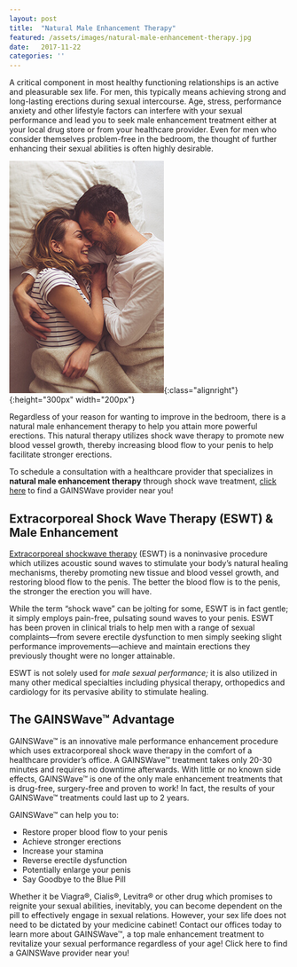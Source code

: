 ```yaml
---
layout: post
title:  "Natural Male Enhancement Therapy"
featured: /assets/images/natural-male-enhancement-therapy.jpg
date:   2017-11-22
categories: ''
---
```

<p>A critical component in most healthy functioning relationships is an active and pleasurable sex life. For men, this typically means achieving strong and long-lasting erections during sexual intercourse. Age, stress, performance anxiety and other lifestyle factors can interfere with your sexual performance and lead you to seek male enhancement treatment either at your local drug store or from your healthcare provider. Even for men who consider themselves problem-free in the bedroom, the thought of further enhancing their sexual abilities is often highly desirable.</p>

![Natural Male Enhancement Therapy](/assets/images/natural-male-enhancement-therapy.jpg){:class="alignright"}{:height="300px" width="200px"}
<p>Regardless of your reason for wanting to improve in the bedroom, there is a natural male enhancement therapy to help you attain more powerful erections. This natural therapy utilizes shock wave therapy to promote new blood vessel growth, thereby increasing blood flow to your penis to help facilitate stronger erections.</p>

<p>To schedule a consultation with a healthcare provider that specializes in <strong>natural male enhancement therapy</strong> through shock wave treatment, <a href="https://gainswave.com/directory/" target="_blank">click here</a> to find a GAINSWave provider near you!</p>

<h2>Extracorporeal Shock Wave Therapy (ESWT) & Male Enhancement</h2>

<p><u>Extracorporeal shockwave therapy</u> (ESWT) is a noninvasive procedure which utilizes acoustic sound waves to stimulate your body’s natural healing mechanisms, thereby promoting new tissue and blood vessel growth, and restoring blood flow to the penis. The better the blood flow is to the penis, the stronger the erection you will have.</p>

<p>While the term “shock wave” can be jolting for some, ESWT is in fact gentle; it simply employs pain-free, pulsating sound waves to your penis. ESWT has been proven in clinical trials to help men with a range of sexual complaints—from severe erectile dysfunction to men simply seeking slight performance improvements—achieve and maintain erections they previously thought were no longer attainable.</p>

<p>ESWT is not solely used for <i>male sexual performance;</i> it is also utilized in many other medical specialties including physical therapy, orthopedics and cardiology for its pervasive ability to stimulate healing.</p>

<h2>The GAINSWave™ Advantage</h2>

<p>GAINSWave™ is an innovative male performance enhancement procedure which uses extracorporeal shock wave therapy in the comfort of a healthcare provider’s office. A GAINSWave™ treatment takes only 20-30 minutes and requires no downtime afterwards. With little or no known side effects, GAINSWave™ is one of the only male enhancement treatments that is drug-free, surgery-free and proven to work! In fact, the results of your GAINSWave™ treatments could last up to 2 years.</p>

<p>GAINSWave™ can help you to:</p>
<ul>
	<li>Restore proper blood flow to your penis</li>
	<li>Achieve stronger erections</li>
	<li>Increase your stamina</li>
	<li>Reverse erectile dysfunction</li>
	<li>Potentially enlarge your penis</li>
	<li>Say Goodbye to the Blue Pill</li>
</ul>

<p>Whether it be Viagra®, Cialis®, Levitra® or other drug which promises to reignite your sexual abilities, inevitably, you can become dependent on the pill to effectively engage in sexual relations. However, your sex life does not need to be dictated by your medicine cabinet! Contact our offices today to learn more about GAINSWave™, a top male enhancement treatment to revitalize your sexual performance regardless of your age! Click here to find a GAINSWave provider near you!</p>